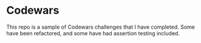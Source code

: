 # Codewars
This repo is a sample of Codewars challenges that I have completed. Some have been refactored, and some have had assertion testing included.